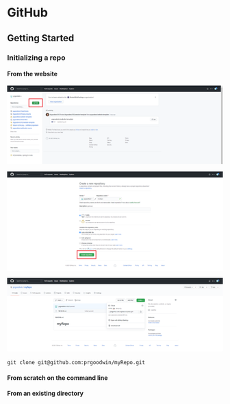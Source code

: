 # GitHub

## Getting Started

### Initializing a repo

#### From the website


![Screenshot1](img/githubGUI1.png)

![Screenshot2](img/githubGUI2.png)

![Screenshot3](img/githubGUI3.png)

```
git clone git@github.com:prgoodwin/myRepo.git
```

#### From scratch on the command line

#### From an existing directory
